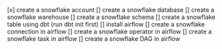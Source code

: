 [x] create a snowflake account
[] create a snowflake database
[] create a snowflake warehouse
[] create a snowflake schema
[] create a snowflake table using dbt (run dbt init first)
[] install airflow
[] create a snowflake connection in airflow
[] create a snowflake operator in airflow
[] create a snowflake task in airflow
[] create a snowflake DAG in airflow
